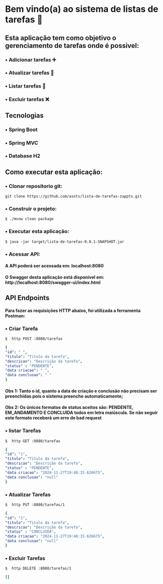# Bem vindo(a) ao sistema de listas de tarefas 📝 #

## Esta aplicação tem como objetivo o gerenciamento de tarefas onde é possivel:

### • Adicionar tarefas ➕
### • Atualizar tarefas 🔄
### • Listar tarefas 📃
### • Excluir tarefas ❌

## Tecnologias

### • Spring Boot
### • Spring MVC
### • Database H2

## Como executar esta aplicação:

### • Clonar repositorio git:

` git clone https://github.com/asnts/lista-de-tarefas-zappts.git `


### • Construir o projeto:
` $ ./mvnw clean package `

### • Executar esta aplicação:
` $ java -jar target/lista-de-tarefas-0.0.1-SNAPSHOT.jar `
### • Acessar API:
#### A API poderá ser acessada em: localhost:8080
#### O Swagger desta aplicação está disponivel em: http://localhost:8080/swagger-ui/index.html

## API Endpoints
#### Para fazer as requisições HTTP abaixo, foi utilizada a ferramenta Postman:

### • Criar Tarefa

` $  http POST :8080/tarefas `
 

```yaml
{
"id": " ",
"titulo": "Titulo da tarefa",
"descricao": "Descrição da tarefa",
"status" : "PENDENTE",
"data criacao": " ",
"data conclusao": " "
} 

``` 
#### Obs 1: Tanto o id, quanto a data de criação e conclusão não precisam ser preenchidas pois o sistema preenche automaticamente; <br> 
#### Obs 2: Os únicos formatos de status aceitos são: PENDENTE, EM_ANDAMENTO E CONCLUIDA todos em letra maiúscula. Se não seguir este formato receberá um erro de bad request


### • listar Tarefas

` $  http GET :8080/tarefas `

```yaml
{
"id": "1",
"titulo": "Titulo da tarefa",
"descricao": "Descrição da tarefa",
"status" : "PENDENTE",
"data criacao": "2024-11-27T19:48:15.626675",
"data conclusao": "null"
} 

``` 

### • Atualizar Tarefas

` $  http PUT :8080/tarefas/1 `

```yaml
{
"id": "1",
"titulo": "Titulo da tarefa",
"descricao": "Descrição da tarefa",
"status" : "CONCLUIDA",
"data criacao": "2024-11-27T19:48:15.626675",
"data conclusao": "null"
} 

``` 


### • Excluir Tarefas

` $  http DELETE :8080/tarefas/1 `

```yaml
[]

``` 